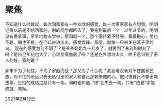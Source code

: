 # 聚焦


不知道什么时候起，每次回家都有一种欢欣的感觉，每一次离家都有点想哭。明明记得以前是不想回家的，别的同学都回去了，我拖到最后一个；过年过节后，明明没有要紧事，早早地跑去学校，原因就一个，那个家待着不舒服，看着揪心，坐也不是、躺也不是，在门口进进出出，感觉烦躁、局促，就像一只被关在笼子里的鸟。
现在的感受为何不同了？是爷爷奶奶九十几岁了，就要到了永别的时刻了吗？是自己年纪也大了，心理变得脆弱了吗？还是在外漂泊太久，终于意识到了家人的好，家的暖？

如果不为了利益，不为了家庭而战？那又为了什么呢？我丝毫没有对不住国家民族，对不住的永远只有无私付出的家人和自己那颗惭愧的心。恨只恨自己不够出类拔萃，世俗的成功之路只有一条。同时也知道，”恨“会失去一切，只有”热爱“才能成就、救赎。


2023年2月12日
